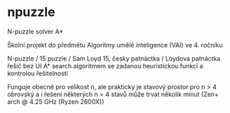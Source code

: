 # npuzzle
N-puzzle solver A*


Školní projekt do předmětu Algoritmy umělé inteligence (VAI) ve 4. ročníku

N-puzzle / 15 puzzle / Sam Loyd 15, česky patnáctka / Loydova patnáctka řešič bez UI A* search 
algoritmem se zadanou heuristickou funkcí a kontrolou řešitelnosti

Funguje obecně pro velikost n, ale prakticky je stavový prostor pro n > 4 obrovský a i řešení některých n = 4 stavů 
může trvat několik minut (Zen+ arch @ 4.25 GHz (Ryzen 2600X))



